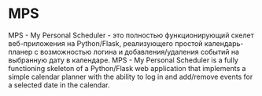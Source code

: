 # MPS
  MPS - My Personal Scheduler - это полностью функционирующий скелет веб-приложения на Python/Flask, реализующего простой календарь-планер c возможностью логина и добавления/удаления событий на выбранную дату в календаре. MPS - My Personal Scheduler is a fully functioning skeleton of a Python/Flask web application that implements a simple calendar planner with the ability to log in and add/remove events for a selected date in the calendar.
